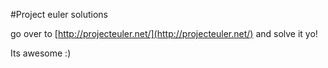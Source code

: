 #Project euler solutions

go over to [http://projecteuler.net/](http://projecteuler.net/) and solve it yo! 

Its awesome :) 